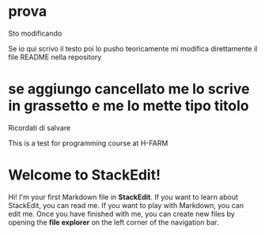 # prova

Sto modificando 

Se io qui scrivo il testo poi lo pusho teoricamente mi modifica direttamente il file README nella repository 

# se aggiungo cancellato me lo scrive in grassetto e me lo mette tipo titolo

Ricordati di salvare 

This is a test for programming course at H-FARM

# Welcome to StackEdit!

Hi! I'm your first Markdown file in **StackEdit**. If you want to learn about StackEdit, you can read me. If you want to play with Markdown, you can edit me. Once you have finished with me, you can create new files by opening the **file explorer** on the left corner of the navigation bar.
